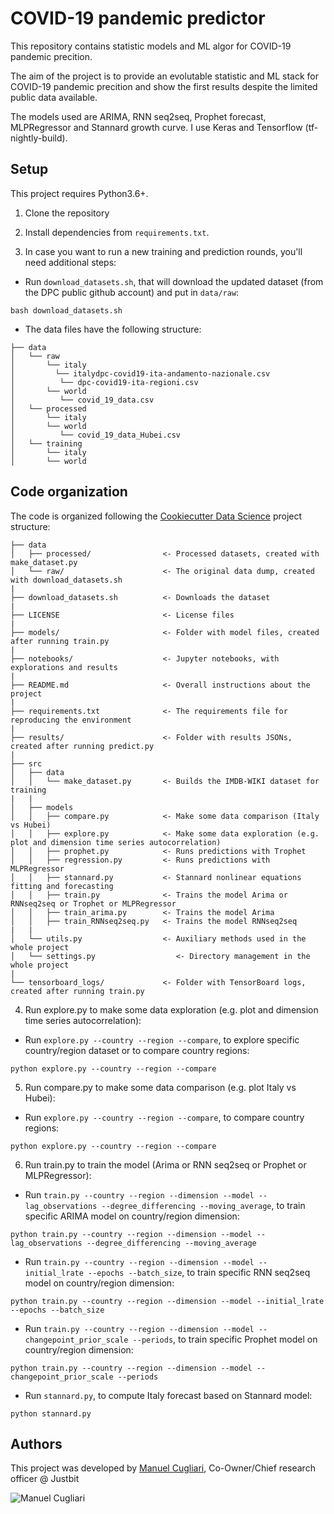 # COVID-19 pandemic predictor

This repository contains statistic models and ML algor for COVID-19 pandemic precition. 

The aim of the project is to provide an evolutable statistic and ML stack for COVID-19 pandemic precition and show the first results despite the limited public data available.

The models used are ARIMA, RNN seq2seq, Prophet forecast, MLPRegressor and Stannard growth curve. I use Keras and Tensorflow (tf-nightly-build).

## Setup

This project requires Python3.6+.

1. Clone the repository

2. Install dependencies from `requirements.txt`.

3. In case you want to run a new training and prediction rounds, you'll need additional steps:

  - Run `download_datasets.sh`, that will download the updated dataset (from the DPC public github account) and put in `data/raw`:
  ```
  bash download_datasets.sh
  ```

  - The data files have the following structure:
  ```
  ├── data
  │   └── raw
  │       └── italy
  │         └── italydpc-covid19-ita-andamento-nazionale.csv
  │          └── dpc-covid19-ita-regioni.csv
  │       └── world
  │          └── covid_19_data.csv
  │   └── processed
  │       └── italy
  │       └── world
  │          └── covid_19_data_Hubei.csv
  │   └── training
  │       └── italy
  │       └── world
  ```

## Code organization

The code is organized following the [Cookiecutter Data Science](https://drivendata.github.io/cookiecutter-data-science/) project structure:

```
├── data
│   ├── processed/                <- Processed datasets, created with make_dataset.py
│   └── raw/                      <- The original data dump, created with download_datasets.sh
|
├── download_datasets.sh          <- Downloads the dataset
|
├── LICENSE                       <- License files
|
├── models/                       <- Folder with model files, created after running train.py
|
├── notebooks/                    <- Jupyter notebooks, with explorations and results
|
├── README.md                     <- Overall instructions about the project
|
├── requirements.txt              <- The requirements file for reproducing the environment
|
├── results/                      <- Folder with results JSONs, created after running predict.py
|
├── src
│   ├── data
│   │   └── make_dataset.py       <- Builds the IMDB-WIKI dataset for training
|   |
│   ├── models
│   │   ├── compare.py            <- Make some data comparison (Italy vs Hubei)
│   │   ├── explore.py            <- Make some data exploration (e.g. plot and dimension time series autocorrelation)
│   │   ├── prophet.py            <- Runs predictions with Trophet
│   │   ├── regression.py         <- Runs predictions with MLPRegressor
│   │   ├── stannard.py           <- Stannard nonlinear equations fitting and forecasting
│   │   ├── train.py              <- Trains the model Arima or RNNseq2seq or Trophet or MLPRegressor
│   │   ├── train_arima.py        <- Trains the model Arima
│   │   ├── train_RNNseq2seq.py   <- Trains the model RNNseq2seq
|   |
│   └── utils.py                  <- Auxiliary methods used in the whole project
│   └── settings.py                  <- Directory management in the whole project
|
└── tensorboard_logs/             <- Folder with TensorBoard logs, created after running train.py
```

4. Run explore.py to make some data exploration (e.g. plot and dimension time series autocorrelation):

  - Run `explore.py --country --region --compare`, to explore specific country/region dataset or to compare country regions:
  ```
  python explore.py --country --region --compare
  ```

5. Run compare.py to make some data comparison (e.g. plot Italy vs Hubei):

  - Run `explore.py --country --region --compare`, to compare country regions:
  ```
  python explore.py --country --region --compare
  ```

6. Run train.py to train the model (Arima or RNN seq2seq or Prophet or MLPRegressor):

  - Run `train.py --country --region --dimension --model --lag_observations --degree_differencing --moving_average`, to train specific ARIMA model on country/region dimension:
  ```
  python train.py --country --region --dimension --model --lag_observations --degree_differencing --moving_average

  ```

  - Run `train.py --country --region --dimension --model --initial_lrate --epochs --batch_size`, to train specific RNN seq2seq model on country/region dimension:
  ```
  python train.py --country --region --dimension --model --initial_lrate --epochs --batch_size

  ```

  - Run `train.py --country --region --dimension --model --changepoint_prior_scale --periods`, to train specific Prophet model on country/region dimension:
  ```
  python train.py --country --region --dimension --model --changepoint_prior_scale --periods

  ```

  - Run `stannard.py`, to compute Italy forecast based on Stannard model:
  ```
  python stannard.py

  ```


## Authors
This project was developed by [Manuel Cugliari](https://github.com/manuelcugliari), Co-Owner/Chief research officer @ Justbit

![Manuel Cugliari](https://mc-custom-images.s3-eu-west-1.amazonaws.com/2020-03-16+13.07.23.jpg)